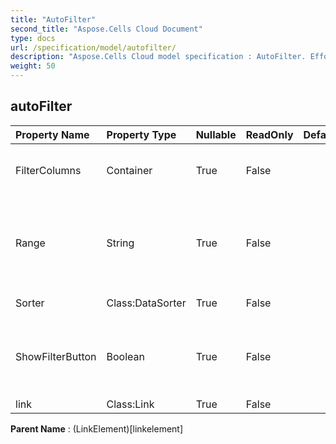 ```yaml
---
title: "AutoFilter"
second_title: "Aspose.Cells Cloud Document"
type: docs
url: /specification/model/autofilter/
description: "Aspose.Cells Cloud model specification : AutoFilter. Effortlessly handle Excel and other spreadsheet documents with features like opening, generating, editing, splitting, merging, comparing, and converting."
weight: 50
---
```


## **autoFilter**

 

| Property Name | Property Type | Nullable |  ReadOnly | DefaultValue | Description | 
| :- | :- | :- |:- |  :- | :- |
| FilterColumns | Container | True |  False |  | Gets the collection of the filter columns. |  
| Range | String | True |  False |  | Represents the range to which the specified AutoFilter applies. |  
| Sorter | Class:DataSorter | True |  False |  | Gets the data sorter. |  
| ShowFilterButton | Boolean | True |  False |  | Indicates whether the AutoFilter button for this column is visible. |  
| link | Class:Link | True |  False |  |  |  

**Parent Name** : (LinkElement)[linkelement]

